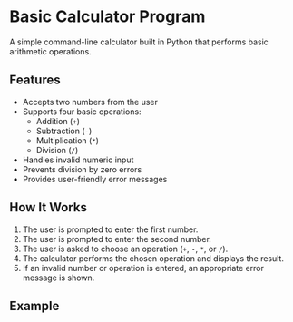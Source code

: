 # Basic Calculator Program

A simple command-line calculator built in Python that performs basic arithmetic operations.

## Features

- Accepts two numbers from the user
- Supports four basic operations:
  - Addition (`+`)
  - Subtraction (`-`)
  - Multiplication (`*`)
  - Division (`/`)
- Handles invalid numeric input
- Prevents division by zero errors
- Provides user-friendly error messages

## How It Works

1. The user is prompted to enter the first number.
2. The user is prompted to enter the second number.
3. The user is asked to choose an operation (`+`, `-`, `*`, or `/`).
4. The calculator performs the chosen operation and displays the result.
5. If an invalid number or operation is entered, an appropriate error message is shown.

## Example

